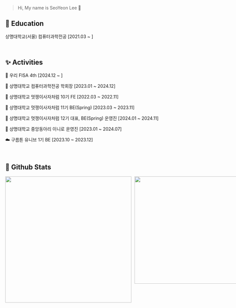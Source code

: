 > Hi, My name is SeoYeon Lee 🐰

## 🏫 Education
<p>상명대학교(서울) 컴퓨터과학전공 [2021.03 ~ ] </p>
<br>

## ✨ Activities
<p>📘 우리 FISA 4th [2024.12 ~ ] </p>
<p>🧩 상명대학교 컴퓨터과학전공 학회장 [2023.01 ~ 2024.12]</p>
<p>🦁 상명대학교 멋쟁이사자처럼 10기 FE [2022.03 ~ 2022.11]</p>
<p>🦁 상명대학교 멋쟁이사자처럼 11기 BE(Spring) [2023.03 ~ 2023.11]</p>
<p>🦁 상명대학교 멋쟁이사자처럼 12기 대표, BE(Spring) 운영진 [2024.01 ~ 2024.11]</p>
<p>🤖 상명대학교 중앙동아리 이니로 운영진 [2023.01 ~ 2024.07]</p>
<p>☁️ 구름톤 유니브 1기 BE [2023.10 ~ 2023.12]</p>
<br>

## 🌱 Github Stats
<div align="left" style="display: flex; gap: 10px;">
  <img src="https://github-readme-stats.vercel.app/api?username=noeyoes&theme=graywhite&show_icons=true" width="400" />
  <a href="https://www.gitanimals.org/en_US?utm_medium=image&utm_source=noeyoes&utm_content=farm">
    <img src="https://render.gitanimals.org/farms/noeyoes" width="340" />
  </a>
</div>
